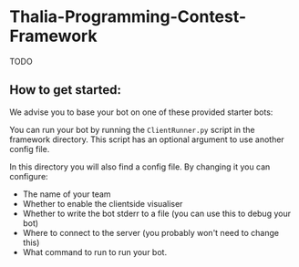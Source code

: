 # Thalia-Programming-Contest-Framework

TODO

## How to get started:
We advise you to base your bot on one of these provided starter bots:

You can run your bot by running the ```ClientRunner.py``` script in the framework directory.
This script has an optional argument to use another config file.

In this directory you will also find a config file. By changing it you can configure:
- The name of your team
- Whether to enable the clientside visualiser
- Whether to write the bot stderr to a file (you can use this to debug your bot)
- Where to connect to the server (you probably won't need to change this)
- What command to run to run your bot.

